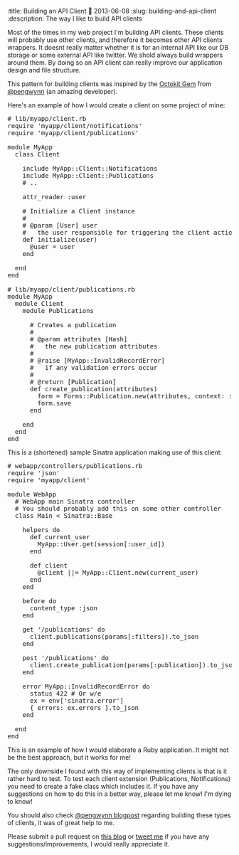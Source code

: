 :title: Building an API Client
:date: 2013-06-08
:slug: building-and-api-client
:description: The way I like to build API clients

Most of the times in my web project I'm building API clients. These clients will probably use other clients, and therefore it becomes other API clients wrappers.
It doesnt really matter whether it is for an internal API like our DB storage or some external API like twitter.
We shold always build wrappers around them. By doing so an API client can really improve our application design and file structure.

This pattern for building clients was inspired by the [Octokit Gem](https://github.com/octokit/octokit.rb) from
[@pengwynn](https://twitter.com/pengwynn) (an amazing developer).

Here's an example of how I would create a client on some project of mine:

<pre class="sh_ruby">
# lib/myapp/client.rb
require 'myapp/client/notifications'
require 'myapp/client/publications'

module MyApp
  class Client

    include MyApp::Client::Notifications
    include MyApp::Client::Publications
    # ..

    attr_reader :user

    # Initialize a Client instance
    #
    # @param [User] user
    #   the user responsible for triggering the client actions
    def initialize(user)
      @user = user
    end

  end
end

# lib/myapp/client/publications.rb
module MyApp
  module Client
    module Publications

      # Creates a publication
      #
      # @param attributes [Hash]
      #   the new publication attributes
      #
      # @raise [MyApp::InvalidRecordError]
      #   if any validation errors occur
      #
      # @return [Publication]
      def create_publication(attributes)
        form = Forms::Publication.new(attributes, context: :create, user: user)
        form.save
      end

    end
  end
end
</pre>

This is a (shortened) sample Sinatra application making use of this client:
<pre class="sh_ruby">
# webapp/controllers/publications.rb
require 'json'
require 'myapp/client'

module WebApp
  # WebApp main Sinatra controller
  # You should probably add this on some other controller
  class Main &lt; Sinatra::Base

    helpers do
      def current_user
        MyApp::User.get(session[:user_id])
      end

      def client
        @client ||= MyApp::Client.new(current_user)
      end
    end

    before do
      content_type :json
    end

    get '/publications' do
      client.publications(params[:filters]).to_json
    end

    post '/publications' do
      client.create_publication(params[:publication]).to_json
    end

    error MyApp::InvalidRecordError do
      status 422 # Or w/e
      ex = env['sinatra.error']
      { errors: ex.errors }.to_json
    end

  end
end
</pre>

This is an example of how I would elaborate a Ruby application. It might not be the best approach, but it works for me!

The only downside I found with this way of implementing clients is that is it rather hard to test.
To test each client extension (Publications, Notifications) you need to create a fake class which includes it.
If you have any suggestions on how to do this in a better way, please let me know! I'm dying to know!

You should also check [@pengwynn blogpost](http://wynnnetherland.com/journal/what-makes-a-good-api-wrapper) regarding building these types of clients, it was of great help to me.

Please submit a pull request on [this blog](https://github.com/sborrazas/sborrazas) or [tweet me](https://twitter.com/sborrazas) if you have any suggestions/improvements, I would really appreciate it.
